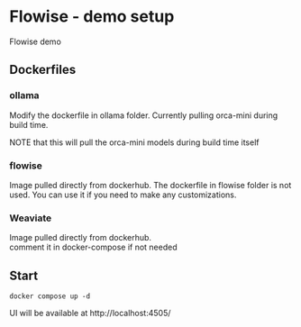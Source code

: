 # Flowise - demo setup
Flowise demo

## Dockerfiles
### ollama
Modify the dockerfile in ollama folder. Currently pulling orca-mini during build time.  
  
NOTE that this will pull the orca-mini models during build time itself

### flowise
Image pulled directly from dockerhub.  The dockerfile in flowise folder is not used. You can use it if you need to make any customizations.

### Weaviate
Image pulled directly from dockerhub.  
comment it in docker-compose if not needed

## Start
```
docker compose up -d
```

UI will be available at http://localhost:4505/